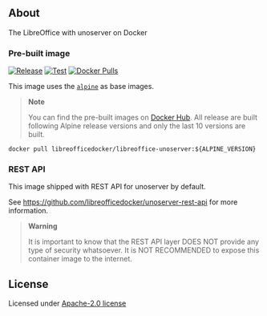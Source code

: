 ## About

The LibreOffice with unoserver on Docker

### Pre-built image

[![Release](https://github.com/libreofficedocker/libreoffice-unoserver/actions/workflows/release.yml/badge.svg)](https://github.com/libreoffice-docker/libreoffice-unoserver/actions/workflows/release.yml)
[![Test](https://github.com/libreofficedocker/libreoffice-unoserver/actions/workflows/test.yml/badge.svg?branch=develop)](https://github.com/libreoffice-docker/libreoffice-unoserver/actions/workflows/test.yml)
[![Docker Pulls](https://img.shields.io/docker/pulls/libreofficedocker/libreoffice-unoserver)](https://hub.docker.com/r/libreofficedocker/libreoffice-unoserver)

This image uses the [`alpine`](https://hub.docker.com/_/alpine) as base images.

> **Note**
>
> You can find the pre-built images on [Docker Hub](https://hub.docker.com/u/libreofficedocker).
> All release are built following Alpine release versions and only the last 10 versions are built.

```
docker pull libreofficedocker/libreoffice-unoserver:${ALPINE_VERSION}
```

### REST API

This image shipped with REST API for unoserver by default.

See https://github.com/libreofficedocker/unoserver-rest-api for more information.

> **Warning**
>
> It is important to know that the  REST API layer DOES NOT provide any type of security whatsoever.
> It is NOT RECOMMENDED to expose this container image to the internet.

## License

Licensed under [Apache-2.0 license](LICENSE)
